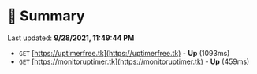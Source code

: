 # 📖 Summary
Last updated: **9/28/2021, 11:49:44 PM**

- `GET` [https://uptimerfree.tk](https://uptimerfree.tk) - **Up** (1093ms)
- `GET` [https://monitoruptimer.tk](https://monitoruptimer.tk) - **Up** (459ms)

